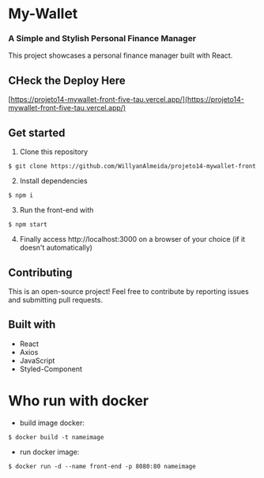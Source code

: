 # My-Wallet

### A Simple and Stylish Personal Finance Manager

This project showcases a personal finance manager built with React.

## CHeck the Deploy Here

[https://projeto14-mywallet-front-five-tau.vercel.app/](https://projeto14-mywallet-front-five-tau.vercel.app/)




## Get started

1. Clone this repository

```
$ git clone https://github.com/WillyanAlmeida/projeto14-mywallet-front
```

2. Install dependencies

```
$ npm i
```

3. Run the front-end with

```
$ npm start
```

4. Finally access http://localhost:3000 on a browser of your choice (if it doesn't automatically)

## Contributing

This is an open-source project! Feel free to contribute by reporting issues and submitting pull requests.

## Built with

- React
- Axios
- JavaScript
- Styled-Component

# Who run with docker

- build image docker:

```
$ docker build -t nameimage
```
- run docker image:

```
$ docker run -d --name front-end -p 8080:80 nameimage
```
